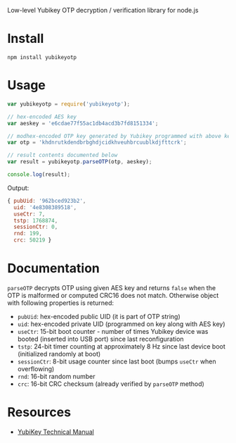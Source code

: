 Low-level Yubikey OTP decryption / verification library for node.js

# Install

	npm install yubikeyotp

# Usage

```javascript
var yubikeyotp = require('yubikeyotp');

// hex-encoded AES key
var aeskey = 'e6cdae77f55ac1db4acd3b7fd8151334';

// modhex-encoded OTP key generated by Yubikey programmed with above key
var otp = 'khdnrutkdendbrbghdjcidkhveuhbrcuublkdjfttcrk';

// result contents documented below
var result = yubikeyotp.parseOTP(otp, aeskey);

console.log(result);
```

Output:

```javascript
{ pubUid: '962bced923b2',
  uid: '4e8308389518',
  useCtr: 7,
  tstp: 1768874,
  sessionCtr: 0,
  rnd: 199,
  crc: 50219 }
```

# Documentation

`parseOTP` decrypts OTP using given AES key and returns `false` when the OTP is malformed or computed CRC16 does not match. Otherwise object with following properties is returned:

- `pubUid`: hex-encoded public UID (it is part of OTP string)
- `uid`: hex-encoded private UID (programmed on key along with AES key)
- `useCtr`: 15-bit boot counter - number of times Yubikey device was booted (inserted into USB port) since last reconfiguration
- `tstp`: 24-bit timer counting at approximately 8 Hz since last device boot (initialized randomly at boot)
- `sessionCtr`: 8-bit usage counter since last boot (bumps `useCtr` when overflowing)
- `rnd`: 16-bit random number
- `crc`: 16-bit CRC checksum (already verified by `parseOTP` method)

# Resources

- [YubiKey Technical Manual](http://www.yubico.com/wp-content/uploads/2013/07/YubiKey-Manual-v3_1.pdf)

